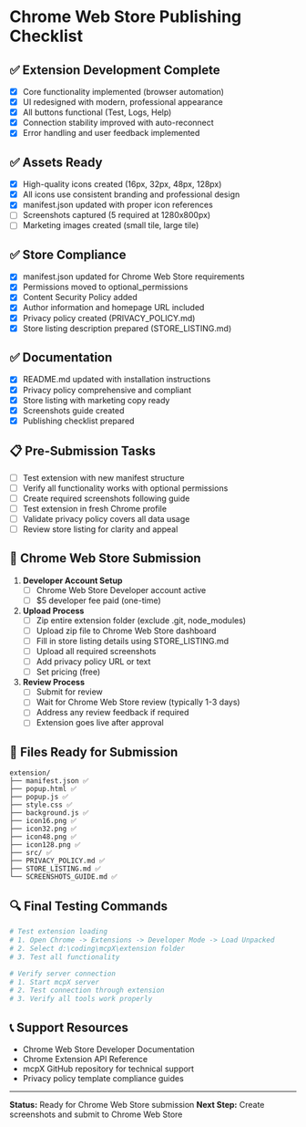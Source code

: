 # Chrome Web Store Publishing Checklist

## ✅ Extension Development Complete
- [x] Core functionality implemented (browser automation)
- [x] UI redesigned with modern, professional appearance
- [x] All buttons functional (Test, Logs, Help)
- [x] Connection stability improved with auto-reconnect
- [x] Error handling and user feedback implemented

## ✅ Assets Ready
- [x] High-quality icons created (16px, 32px, 48px, 128px)
- [x] All icons use consistent branding and professional design
- [x] manifest.json updated with proper icon references
- [ ] Screenshots captured (5 required at 1280x800px)
- [ ] Marketing images created (small tile, large tile)

## ✅ Store Compliance
- [x] manifest.json updated for Chrome Web Store requirements
- [x] Permissions moved to optional_permissions
- [x] Content Security Policy added
- [x] Author information and homepage URL included
- [x] Privacy policy created (PRIVACY_POLICY.md)
- [x] Store listing description prepared (STORE_LISTING.md)

## ✅ Documentation
- [x] README.md updated with installation instructions
- [x] Privacy policy comprehensive and compliant
- [x] Store listing with marketing copy ready
- [x] Screenshots guide created
- [x] Publishing checklist prepared

## 📋 Pre-Submission Tasks
- [ ] Test extension with new manifest structure
- [ ] Verify all functionality works with optional permissions
- [ ] Create required screenshots following guide
- [ ] Test extension in fresh Chrome profile
- [ ] Validate privacy policy covers all data usage
- [ ] Review store listing for clarity and appeal

## 🚀 Chrome Web Store Submission
1. **Developer Account Setup**
   - [ ] Chrome Web Store Developer account active
   - [ ] $5 developer fee paid (one-time)

2. **Upload Process**
   - [ ] Zip entire extension folder (exclude .git, node_modules)
   - [ ] Upload zip file to Chrome Web Store dashboard
   - [ ] Fill in store listing details using STORE_LISTING.md
   - [ ] Upload all required screenshots
   - [ ] Add privacy policy URL or text
   - [ ] Set pricing (free)

3. **Review Process**
   - [ ] Submit for review
   - [ ] Wait for Chrome Web Store review (typically 1-3 days)
   - [ ] Address any review feedback if required
   - [ ] Extension goes live after approval

## 📁 Files Ready for Submission
```
extension/
├── manifest.json ✅
├── popup.html ✅
├── popup.js ✅
├── style.css ✅
├── background.js ✅
├── icon16.png ✅
├── icon32.png ✅
├── icon48.png ✅
├── icon128.png ✅
├── src/ ✅
├── PRIVACY_POLICY.md ✅
├── STORE_LISTING.md ✅
└── SCREENSHOTS_GUIDE.md ✅
```

## 🔍 Final Testing Commands
```bash
# Test extension loading
# 1. Open Chrome -> Extensions -> Developer Mode -> Load Unpacked
# 2. Select d:\coding\mcpX\extension folder
# 3. Test all functionality

# Verify server connection
# 1. Start mcpX server
# 2. Test connection through extension
# 3. Verify all tools work properly
```

## 📞 Support Resources
- Chrome Web Store Developer Documentation
- Chrome Extension API Reference  
- mcpX GitHub repository for technical support
- Privacy policy template compliance guides

---

**Status:** Ready for Chrome Web Store submission
**Next Step:** Create screenshots and submit to Chrome Web Store
